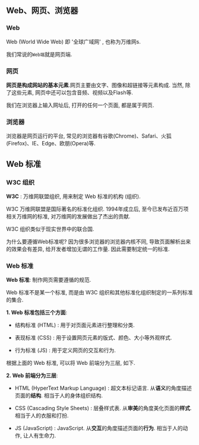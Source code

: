 

## Web、网页、浏览器

### Web

Web (World Wide Web) 即 '全球广域网' , 也称为万维网s.

我们常说的`Web端`就是网页端.

### 网页

**网页是构成网站的基本元素**.网页主要由文字、图像和超链接等元素构成. 当然, 除了这些元素, 网页中还可以包含音频、视频以及Flash等.

我们在浏览器上输入网址后, 打开的任何一个页面, 都是属于网页.

### 浏览器

浏览器是网页运行的平台, 常见的浏览器有谷歌(Chrome)、Safari、火狐(Firefox)、IE、Edge、欧朋(Opera)等.

## Web 标准

### W3C 组织

**W3C** : 万维网联盟组织, 用来制定 Web 标准的机构 (组织).

W3C 万维网联盟是国际著名的标准化组织. 1994年成立后, 至今已发布近百万项相关万维网的标准, 对万维网的发展做出了杰出的贡献.

W3C 组织类似于现实世界中的联合国.

为什么要遵循Web标准呢? 因为很多浏览器的浏览器内核不同, 导致页面解析出来的效果会有差异, 给开发者增加无谓的工作量. 因此需要制定统一的标准.

### Web 标准

**Web 标准**: 制作网页需要遵循的规范.

Web 标准不是某一个标准, 而是由 W3C 组织和其他标准化组织制定的一系列标准的集合.

**1. Web 标准包括三个方面**:

- 结构标准 (HTML) : 用于对页面元素进行整理和分类.

- 表现标准 (CSS) : 用于设置网页元素的版式、颜色、大小等外观样式.

- 行为标准 (JS) : 用于定义网页的交互和行为.

根据上面的 Web 标准, 可以将 Web 前端分为三层, 如下.

**2. Web 前端分为三层**:

- HTML (HyperText Markup Language) : 超文本标记语言. 从**语义**的角度描述页面的**结构**. 相当于人的身体组织结构.

- CSS (Cascading Style Sheets) : 层叠样式表. 从**审美**的角度美化页面的**样式**. 相当于人的衣服和打扮.

- JS (JavaScript) : JavaScript. 从**交互**的角度描述页面的**行为**. 相当于人的动作, 让人有生命力.



